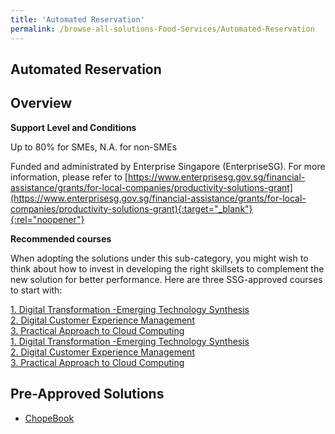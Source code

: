 ```yaml
---
title: 'Automated Reservation'
permalink: /browse-all-solutions-Food-Services/Automated-Reservation
---
```


## Automated Reservation
## Overview

**Support Level and Conditions**

Up to 80% for SMEs, N.A. for non-SMEs

Funded and administrated by Enterprise Singapore (EnterpriseSG). For more information, please refer to [https://www.enterprisesg.gov.sg/financial-assistance/grants/for-local-companies/productivity-solutions-grant](https://www.enterprisesg.gov.sg/financial-assistance/grants/for-local-companies/productivity-solutions-grant){:target="_blank"}{:rel="noopener"}

**Recommended courses**

When adopting the solutions under this sub-category, you might wish to think about how to invest in developing the right skillsets to complement the new solution for better performance. Here are three SSG-approved courses to start with:

<a href='https://courses.enterprisejobskills.gov.sg/Course_Internet/CourseDetail/Digital-Transformation-Emerging-Technology-Synthesis-2'  target='_blank' rel='noopener'>1. Digital Transformation -Emerging Technology Synthesis</a><br>
<a href='https://courses.enterprisejobskills.gov.sg/Course_Internet/CourseDetail/Digital-Customer-Experience-Management-2'  target='_blank' rel='noopener'>2. Digital Customer Experience Management</a><br>
<a href='https://courses.enterprisejobskills.gov.sg/Course_Internet/CourseDetail/Practical-Approach-Cloud-Computing-4'  target='_blank' rel='noopener'>3. Practical Approach to Cloud Computing</a><br>
<a href='https://courses.enterprisejobskills.gov.sg/Course_Internet/CourseDetail/Digital-Transformation-Emerging-Technology-Synthesis-2'  target='_blank' rel='noopener'>1. Digital Transformation -Emerging Technology Synthesis</a><br>
<a href='https://courses.enterprisejobskills.gov.sg/Course_Internet/CourseDetail/Digital-Customer-Experience-Management-2'  target='_blank' rel='noopener'>2. Digital Customer Experience Management</a><br>
<a href='https://courses.enterprisejobskills.gov.sg/Course_Internet/CourseDetail/Practical-Approach-Cloud-Computing-4'  target='_blank' rel='noopener'>3. Practical Approach to Cloud Computing</a><br>

## Pre-Approved Solutions

- <a href='/productivity-solutions-grant/solutionrepo/solution1558' target='_blank'>ChopeBook</a><br>
